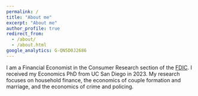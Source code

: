```yaml
---
permalink: /
title: "About me"
excerpt: "About me"
author_profile: true
redirect_from: 
  - /about/
  - /about.html
google_analytics: G-QN5D0J2686
---
```


I am a Financial Economist in the Consumer Research section of the [FDIC](https://fdic.gov/consumerresearch). I received my Economics PhD from UC San Diego in 2023. My research focuses on household finance, the economics of couple formation and marriage, and the economics of crime and policing. 
